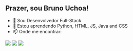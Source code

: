## Prazer, sou Bruno Uchoa!

- 👀 Sou Desenvolvedor Full-Stack
- 🌱 Estou aprendendo Python, HTML, JS, Java and CSS
- 📫 Onde me encontrar:
<div> 
  <a href="https://instagram.com/bruno_uuch" target="_blank"><img src="https://img.shields.io/badge/-Instagram-%23E4405F?style=for-the-badge&logo=instagram&logoColor=white" target="_blank"></a>
  <a href = "mailto:jbt.contato@gmail.com"><img src="https://img.shields.io/badge/-Gmail-%23333?style=for-the-badge&logo=gmail&logoColor=white" target="_blank"></a>
  <a href="https://www.linkedin.com/in/bruno-uchoa-641313259/" target="_blank"><img src="https://img.shields.io/badge/-LinkedIn-%230077B5?style=for-the-badge&logo=linkedin&logoColor=white" target="_blank"></a> 
</div>
